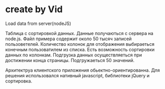 create by Vid
=============
Load data from server(nodeJS)

Таблица с сортировкой данных.
Данные получаються с сервера на node.js. Файл примера содержит около 50 тысяч записей пользоветелей. 
Количество колонок для отображения выбираеться конечным пользоватилем из списка. 
Есть возможность сортировки данных по колонкам.
Подгрузка данных осуществляеться при достижении конца страницы. Подгружаеться 50 значений.

Архитектруа клиентского приложения обьектно-ориентированна.
Для решения использовался нативный javascript, библиотеки jQuery и сортировка.
